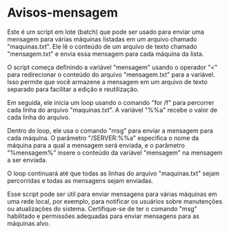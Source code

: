 # Avisos-mensagem

Este é um script em lote (batch) que pode ser usado para enviar uma mensagem para várias máquinas listadas em um arquivo chamado "maquinas.txt". Ele lê o conteúdo de um arquivo de texto chamado "mensagem.txt" e envia essa mensagem para cada máquina da lista.

O script começa definindo a variável "mensagem" usando o operador "<" para redirecionar o conteúdo do arquivo "mensagem.txt" para a variável. Isso permite que você armazene a mensagem em um arquivo de texto separado para facilitar a edição e reutilização.

Em seguida, ele inicia um loop usando o comando "for /f" para percorrer cada linha do arquivo "maquinas.txt". A variável "%%a" recebe o valor de cada linha do arquivo.

Dentro do loop, ele usa o comando "msg" para enviar a mensagem para cada máquina. O parâmetro "/SERVER:%%a" especifica o nome da máquina para a qual a mensagem será enviada, e o parâmetro "%mensagem%" insere o conteúdo da variável "mensagem" na mensagem a ser enviada.

O loop continuará até que todas as linhas do arquivo "maquinas.txt" sejam percorridas e todas as mensagens sejam enviadas.

Esse script pode ser útil para enviar mensagens para várias máquinas em uma rede local, por exemplo, para notificar os usuários sobre manutenções ou atualizações do sistema. Certifique-se de ter o comando "msg" habilitado e permissões adequadas para enviar mensagens para as máquinas alvo.
